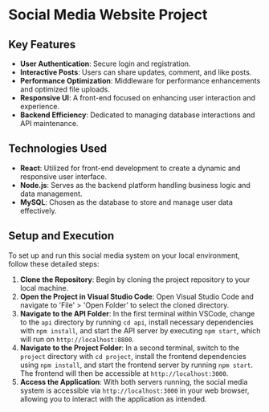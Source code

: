 # Social Media Website Project

## Key Features

- **User Authentication**: Secure login and registration.
- **Interactive Posts**: Users can share updates, comment, and like posts.
- **Performance Optimization**: Middleware for performance enhancements and optimized file uploads.
- **Responsive UI**: A front-end focused on enhancing user interaction and experience.
- **Backend Efficiency**: Dedicated to managing database interactions and API maintenance.

## Technologies Used

- **React**: Utilized for front-end development to create a dynamic and responsive user interface.
- **Node.js**: Serves as the backend platform handling business logic and data management.
- **MySQL**: Chosen as the database to store and manage user data effectively.

## Setup and Execution

To set up and run this social media system on your local environment, follow these detailed steps:

1. **Clone the Repository**: Begin by cloning the project repository to your local machine.
2. **Open the Project in Visual Studio Code**: Open Visual Studio Code and navigate to 'File' > 'Open Folder' to select the cloned directory.
3. **Navigate to the API Folder**: In the first terminal within VSCode, change to the `api` directory by running `cd api`, install necessary dependencies with `npm install`, and start the API server by executing `npm start`, which will run on `http://localhost:8800`.
4. **Navigate to the Project Folder**: In a second terminal, switch to the `project` directory with `cd project`, install the frontend dependencies using `npm install`, and start the frontend server by running `npm start`. The frontend will then be accessible at `http://localhost:3000`.
5. **Access the Application**: With both servers running, the social media system is accessible via `http://localhost:3000` in your web browser, allowing you to interact with the application as intended.


